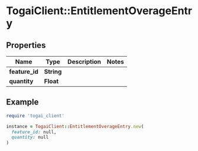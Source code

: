 # TogaiClient::EntitlementOverageEntry

## Properties

| Name | Type | Description | Notes |
| ---- | ---- | ----------- | ----- |
| **feature_id** | **String** |  |  |
| **quantity** | **Float** |  |  |

## Example

```ruby
require 'togai_client'

instance = TogaiClient::EntitlementOverageEntry.new(
  feature_id: null,
  quantity: null
)
```

